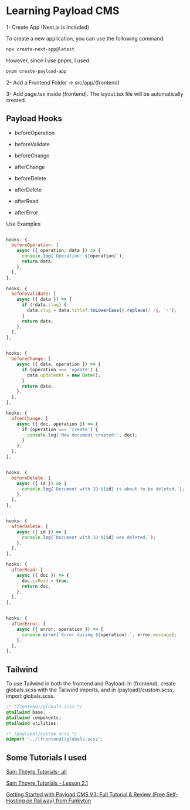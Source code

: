 # Learning Payload CMS

1- Create App (Next.js is Included)

To create a new application, you can use the following command:

```bash
npx create-next-app@latest
```

However, since I use pnpm, I used:

```bash
pnpm create-payload-app
```

2- Add a Frontend Folder -> src/app/(frontend)

3- Add page.tsx inside (frontend). The layout.tsx file will be automatically created.

## Payload Hooks

- beforeOperation

- beforeValidate

- beforeChange

- afterChange

- beforeDelete

- afterDelete

- afterRead

- afterError

Use Examples

```js

hooks: {
  beforeOperation: [
    async ({ operation, data }) => {
      console.log(`Operation: ${operation}`);
      return data;
    },
  ],
},

hooks: {
  beforeValidate: [
    async ({ data }) => {
      if (!data.slug) {
        data.slug = data.title?.toLowerCase().replace(/ /g, '-');
      }
      return data;
    },
  ],
},


hooks: {
  beforeChange: [
    async ({ data, operation }) => {
      if (operation === 'update') {
        data.updatedAt = new Date();
      }
      return data;
    },
  ],
},

hooks: {
  afterChange: [
    async ({ doc, operation }) => {
      if (operation === 'create') {
        console.log('New document created:', doc);
      }
    },
  ],
},


hooks: {
  beforeDelete: [
    async ({ id }) => {
      console.log(`Document with ID ${id} is about to be deleted.`);
    },
  ],
},


hooks: {
  afterDelete: [
    async ({ id }) => {
      console.log(`Document with ID ${id} was deleted.`);
    },
  ],
},

hooks: {
  afterRead: [
    async ({ doc }) => {
      doc.isRead = true;
      return doc;
    },
  ],
},


hooks: {
  afterError: [
    async ({ error, operation }) => {
      console.error(`Error during ${operation}:`, error.message);
    },
  ],
},
```

## Tailwind

To use Tailwind in both the frontend and Payload: In (frontend), create globals.scss with the Tailwind imports, and in (payload)/custom.scss, import globals.scss.

```css
/* (frontend)/globals.scss */
@tailwind base;
@tailwind components;
@tailwind utilities;
```

```css
/* (payload)/custom.scss */
@import '../(frontend)/globals.scss';
```

## Some Tutorials I used

[Sam Thoyre Tutorials- all](https://www.youtube.com/watch?v=s2vzRwUbOQM)

[Sam Thoyre Tutorials - Lesson 2.1](https://www.youtube.com/watch?v=Pg6W5RbMH3I&list=PLm8mpUfGYwyGbRua00MjCDT7YwHpKFHAQ&index=7)

[Getting Started with Payload CMS V3: Full Tutorial & Review (Free Self-Hosting on Railway) from Funkyton](https://www.youtube.com/watch?v=j78HfUMIkBQ)
